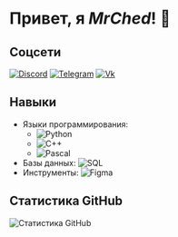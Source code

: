 # Привет, я _MrChed_! 👋

## Соцсети
[![Discord](https://img.shields.io/badge/Discord-Profile-blueviolet?logo=discord)](https://discord.com/users/COMPOTIC#4444)
[![Telegram](https://img.shields.io/badge/Telegram-Profile-blue?logo=telegram)](https://t.me/guliheww)
[![Vk](https://img.shields.io/badge/Vk-Profile-blue?logo=vk)](https://vk.com/mrched1)

## Навыки
- Языки программирования: 
  - ![Python](https://img.shields.io/badge/Python-3776AB?logo=python&logoColor=white)
  - ![C++](https://img.shields.io/badge/C++-00599C?logo=c%2B%2B&logoColor=white)
  - ![Pascal](https://img.shields.io/badge/Pascal-9B5DE5?logo=pascal&logoColor=white)
- Базы данных: ![SQL](https://img.shields.io/badge/SQL-4479A1?logo=sql&logoColor=white)
- Инструменты: ![Figma](https://img.shields.io/badge/Figma-F24E1E?logo=figma&logoColor=white)

## Статистика GitHub
![Статистика GitHub](https://github-readme-stats.vercel.app/api?username=ваше_имя_пользователя&show_icons=true&theme=radical)
